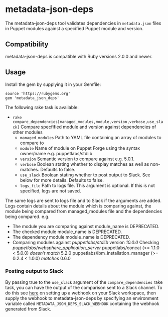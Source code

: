 # metadata-json-deps

The metadata-json-deps tool validates dependencies in `metadata.json` files in Puppet modules against a specified Puppet module and version.

## Compatibility

metadata-json-deps is compatible with Ruby versions 2.0.0 and newer.

## Usage

Install the gem by supplying it in your Gemfile:

```
source 'https://rubygems.org'
gem 'metadata_json_deps'
```

The following rake task is available:
- `rake compare_dependencies[managed_modules,module,version,verbose,use_slack]` Compare specfified module and version against dependencies of other modules 
  - `managed_modules` Path to YAML file containing an array of modules to compare to
  - `module` Name of module on Puppet Forge using the syntax owner/name e.g. puppetlabs/stdlib
  - `version` Semantic version to compare against e.g. 5.0.1. 
  - `verbose` Boolean stating whether to display matches as well as non-matches. Defaults to false.
  - `use_slack` Boolean stating whether to post output to Slack. See below for more details. Defaults to false.
  - `logs_file` Path to logs file. This argument is optional. If this is not specified, logs are not saved.
  
The same logs are sent to logs file and to Slack if the arguments are added. Logs contain details about the module which is comparing against, the module being compared from managed_modules file and the dependencies being compared.
e.g.
- The module you are comparing against module_name is DEPRECATED.
- The checked module module_name is DEPRECATED.
- The dependency module module_name is DEPRECATED.
- Comparing modules against *puppetlabs/stdlib* version *10.0.0*
  Checking *puppetlabs/websphere_application_server*
        puppetlabs/concat (>= 1.1.0 < 5.0.0) *doesn't match* 5.2.0
        puppetlabs/ibm_installation_manager (>= 0.2.4 < 1.0.0) *matches* 0.6.0

  
### Posting output to Slack
By passing true to the `use_slack` argument of the `compare_dependencies` rake task, you can have the output of the comparison sent to a Slack channel. To do this see [here](https://api.slack.com/tutorials/slack-apps-hello-world) on setting up a webhook on your Slack workspace, then supply the webhook to metadata-json-deps by specifying an environment variable called `METADATA_JSON_DEPS_SLACK_WEBHOOK` containing the webhook generated from Slack.